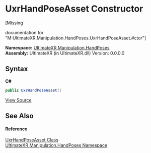 # UxrHandPoseAsset Constructor 
 

\[Missing <summary> documentation for "M:UltimateXR.Manipulation.HandPoses.UxrHandPoseAsset.#ctor"\]

**Namespace:**&nbsp;<a href="N_UltimateXR_Manipulation_HandPoses">UltimateXR.Manipulation.HandPoses</a><br />**Assembly:**&nbsp;UltimateXR (in UltimateXR.dll) Version: 0.0.0.0

## Syntax

**C#**<br />
``` C#
public UxrHandPoseAsset()
```

<a href="UltimateXR/Scripts/Manipulation/HandPoses/UxrHandPoseAsset.cs" rel="noopener noreferrer" title="View the source code">View Source</a><br />

## See Also


#### Reference
<a href="T_UltimateXR_Manipulation_HandPoses_UxrHandPoseAsset">UxrHandPoseAsset Class</a><br /><a href="N_UltimateXR_Manipulation_HandPoses">UltimateXR.Manipulation.HandPoses Namespace</a><br />